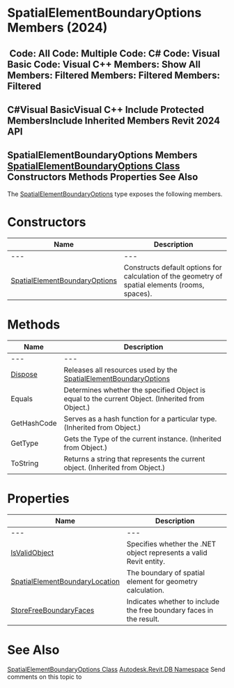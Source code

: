 # SpatialElementBoundaryOptions Members (2024)

﻿
 Code: All Code: Multiple Code: C# Code: Visual Basic Code: Visual C++  Members: Show All Members: Filtered Members: Filtered Members: Filtered   
---  
C#Visual BasicVisual C++
Include Protected MembersInclude Inherited Members
Revit 2024 API  
---  
SpatialElementBoundaryOptions Members  
[SpatialElementBoundaryOptions Class](ee293124-138d-142d-9ced-9695bc8b8c2e.md "SpatialElementBoundaryOptions Class") Constructors Methods Properties See Also  
---  
The [SpatialElementBoundaryOptions](ee293124-138d-142d-9ced-9695bc8b8c2e.md "SpatialElementBoundaryOptions Class") type exposes the following members.
# Constructors
| Name | Description |
| --- | --- |
| --- | --- | --- |
| [SpatialElementBoundaryOptions](0dacfb30-85f5-3eb4-d7e6-7e81dc54c7a1.md "SpatialElementBoundaryOptions Constructor") | Constructs default options for calculation of the geometry of spatial elements (rooms, spaces). |

# Methods
| Name | Description |
| --- | --- |
| --- | --- | --- |
| [Dispose](6e6b9488-0738-3f73-6def-43442b067428.md "Dispose Method") | Releases all resources used by the [SpatialElementBoundaryOptions](ee293124-138d-142d-9ced-9695bc8b8c2e.md "SpatialElementBoundaryOptions Class") |
| Equals | Determines whether the specified Object is equal to the current Object. (Inherited from Object.) |
| GetHashCode | Serves as a hash function for a particular type.  (Inherited from Object.) |
| GetType | Gets the Type of the current instance. (Inherited from Object.) |
| ToString | Returns a string that represents the current object. (Inherited from Object.) |

# Properties
| Name | Description |
| --- | --- |
| --- | --- | --- |
| [IsValidObject](b84968c1-7eed-0b11-8391-37e8c674d263.md "IsValidObject Property") | Specifies whether the .NET object represents a valid Revit entity. |
| [SpatialElementBoundaryLocation](47e2311e-a363-7c6f-560d-cd7033251bbf.md "SpatialElementBoundaryLocation Property") | The boundary of spatial element for geometry calculation. |
| [StoreFreeBoundaryFaces](376cfb45-7000-a074-9867-bb720f3db84d.md "StoreFreeBoundaryFaces Property") | Indicates whether to include the free boundary faces in the result. |

# See Also
[SpatialElementBoundaryOptions Class](ee293124-138d-142d-9ced-9695bc8b8c2e.md "SpatialElementBoundaryOptions Class")
[Autodesk.Revit.DB Namespace](87546ba7-461b-c646-cbb1-2cb8f5bff8b2.md "Autodesk.Revit.DB Namespace")
Send comments on this topic to 